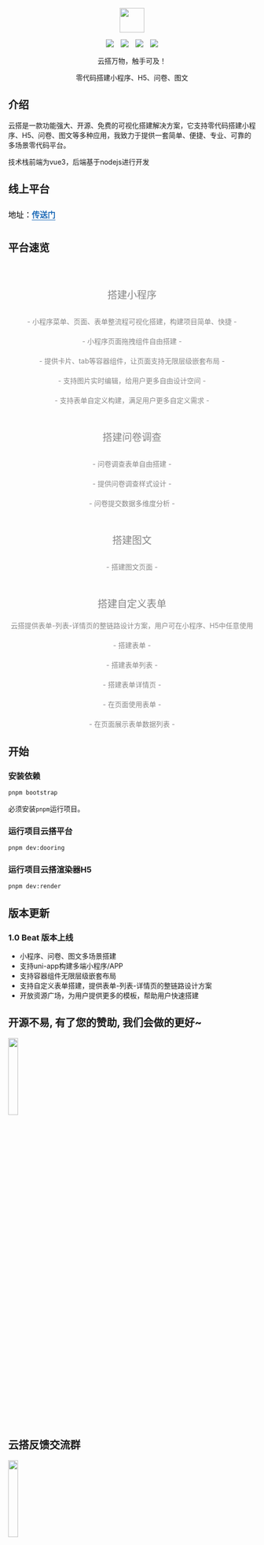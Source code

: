 <!--
 * @Description: What's this for
 * @Autor: WangYuan
 * @Date: 2021-12-20 14:20:57
 * @LastEditors: WangYuan
 * @LastEditTime: 2024-11-01 11:42:05
-->
<!-- [English](./README.md) | 简体中文  -->

<p align="center">
  <img style='width:50px' src="./static/logo.png" />
</p>
<p align="center">
 <img style='margin:0 5px' src='https://badgen.net/github/stars/wangyuan389/yunda'>
 <img style='margin:0 5px' src='https://badgen.net/github/forks/wangyuan389/yunda'>
 <img style='margin:0 5px' src='https://img.shields.io/badge/version-1.1.1-686480.svg'>
 <img style='margin:0 5px' src='https://img.shields.io/badge/code%20style-standard-7986d0.svg'>
</p>

<p align="center">
  云搭万物，触手可及！
</p>

<p align="center">
  零代码搭建小程序、H5、问卷、图文
</p>

## 介绍

云搭是一款功能强大、开源、免费的可视化搭建解决方案，它支持零代码搭建小程序、H5、问卷、图文等多种应用，我致力于提供一套简单、便捷、专业、可靠的多场景零代码平台。

技术栈前端为vue3，后端基于nodejs进行开发

## 线上平台

<p data-tool="mdnice编辑器" style="font-size: 16px; padding-top: 8px; padding-bottom: 8px; margin: 0; line-height: 26px; color: black;">地址：<a href="https://www.sunmao-design.top/sunmao/admin" style="text-decoration: none; color: #1e6bb8; word-wrap: break-word; font-weight: bold; border-bottom: 1px solid #1e6bb8;">传送门</a></p>

## 平台速览

<img src="./static/home.png" alt style="display: block; margin: 0 auto; max-width: 100%;">

<div style="margin-top: 50px;margin-bottom: 20px; text-align: center; color: #888; font-size: 20px;">搭建小程序</div>

<img src="./static/wechat-home.png" alt style="display: block; margin: 0 auto; max-width: 100%;">
<div style="margin-top: 10px;margin-bottom: 10px; text-align: center; color: #888; font-size: 14px;">- 小程序菜单、页面、表单整流程可视化搭建，构建项目简单、快捷 -</div>

<img src="./static/wechat.png" alt style="display: block; margin: 0 auto; max-width: 100%;">
<div style="margin-top: 10px;margin-bottom: 10px; text-align: center; color: #888; font-size: 14px;">- 小程序页面拖拽组件自由搭建 -</div>

<img src="./static/ContainerWidget.png" alt style="display: block; margin: 0 auto; max-width: 100%;">
<div style="margin-top: 10px;margin-bottom: 10px; text-align: center; color: #888; font-size: 14px;">- 提供卡片、tab等容器组件，让页面支持无限层级嵌套布局 -</div>

<img src="./static/HotSpotImgWidget.png" alt style="display: block; margin: 0 auto; max-width: 100%;">
<div style="margin-top: 10px;margin-bottom: 10px; text-align: center; color: #888; font-size: 14px;">- 支持图片实时编辑，给用户更多自由设计空间 -</div>

<img src="./static/wechat-form.png" alt style="display: block; margin: 0 auto; max-width: 100%;">
<div style="margin-top: 10px;margin-bottom: 10px; text-align: center; color: #888; font-size: 14px;">- 支持表单自定义构建，满足用户更多自定义需求 -</div>

<div style="margin-top: 50px;margin-bottom: 20px; text-align: center; color: #888; font-size: 20px;">搭建问卷调查</div>

<img src="https://p0-xtjj-private.juejin.cn/tos-cn-i-73owjymdk6/b1e5aef2a2d44d38bc79551a3b70427c~tplv-73owjymdk6-jj-mark-v1:0:0:0:0:5o6Y6YeR5oqA5pyv56S-5Yy6IEAg6Zuo5bC96ZiR54-K:q75.awebp?policy=eyJ2bSI6MywidWlkIjoiMjg1MDM4ODQ1OTY1MjIzNyJ9&rk3s=e9ecf3d6&x-orig-authkey=f32326d3454f2ac7e96d3d06cdbb035152127018&x-orig-expires=1730368033&x-orig-sign=w%2BgKBsN0v9oWM9WFvbO6ZwjwBTU%3D" alt style="display: block; margin: 0 auto; max-width: 100%;">
<div style="margin-top: 10px;margin-bottom: 10px; text-align: center; color: #888; font-size: 14px;">- 问卷调查表单自由搭建 -</div>

<img src="./static/questionnaire-style.png" alt style="display: block; margin: 0 auto; max-width: 100%;">
<div style="margin-top: 10px;margin-bottom: 10px; text-align: center; color: #888; font-size: 14px;">- 提供问卷调查样式设计 -</div>

<img src="./static/questionnaire-report.png" alt style="display: block; margin: 0 auto; max-width: 100%;">
<div style="margin-top: 10px;margin-bottom: 10px; text-align: center; color: #888; font-size: 14px;">- 问卷提交数据多维度分析 -</div>

<div style="margin-top: 50px;margin-bottom: 20px; text-align: center; color: #888; font-size: 20px;">搭建图文</div>

<img src="./static/article.png" alt style="display: block; margin: 0 auto; max-width: 100%;">
<div style="margin-top: 10px;margin-bottom: 10px; text-align: center; color: #888; font-size: 14px;">- 搭建图文页面 -</div>

<div style="margin-top: 50px;margin-bottom: 20px; text-align: center; color: #888; font-size: 20px;">搭建自定义表单</div>
<div style="margin-top: 10px;margin-bottom: 10px; text-align: center; color: #888; font-size: 14px;">云搭提供表单-列表-详情页的整链路设计方案，用户可在小程序、H5中任意使用</div>

<img src="./static/form.png" alt style="display: block; margin: 0 auto; max-width: 100%;">
<div style="margin-top: 10px;margin-bottom: 10px; text-align: center; color: #888; font-size: 14px;">- 搭建表单 -</div> 

<img src="./static/form-list.png" alt style="display: block; margin: 0 auto; max-width: 100%;">
<div style="margin-top: 10px;margin-bottom: 10px; text-align: center; color: #888; font-size: 14px;">- 搭建表单列表 -</div>

<img src="./static/form-detail.png" alt style="display: block; margin: 0 auto; max-width: 100%;">
<div style="margin-top: 10px;margin-bottom: 10px; text-align: center; color: #888; font-size: 14px;">- 搭建表单详情页 -</div>

<img src="./static/use-form.png" alt style="display: block; margin: 0 auto; max-width: 100%;">
<div style="margin-top: 10px;margin-bottom: 10px; text-align: center; color: #888; font-size: 14px;">- 在页面使用表单 -</div>

<img src="./static/user-form-list.png" alt style="display: block; margin: 0 auto; max-width: 100%;">
<div style="margin-top: 10px;margin-bottom: 10px; text-align: center; color: #888; font-size: 14px;">- 在页面展示表单数据列表 -</div>

## 开始

### 安装依赖

```bash
pnpm bootstrap
```

必须安装`pnpm`运行项目。

### 运行项目云搭平台

```bash
pnpm dev:dooring
```

### 运行项目云搭渲染器H5

```bash
pnpm dev:render
```

## 版本更新
 ### 1.0 Beat 版本上线

- 小程序、问卷、图文多场景搭建
- 支持uni-app构建多端小程序/APP
- 支持容器组件无限层级嵌套布局
- 支持自定义表单搭建，提供表单-列表-详情页的整链路设计方案
- 开放资源广场，为用户提供更多的模板，帮助用户快速搭建

## 开源不易, 有了您的赞助, 我们会做的更好~

  <img src="./static/collection.png" alt style="width: 20%;">

## 云搭反馈交流群

<img src="./static/qr-wechat.png" alt style="width: 20%;">
